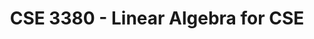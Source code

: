 ---
title: "CSE 3380 - Linear Algebra for CSE"
description: "Linear Algebra theory combined with applications in Engineering and Computer Science."
draft: false
type: course-detail
term: "Spring 2025"
lastmod: 2025-01-10T00:00:00Z
---